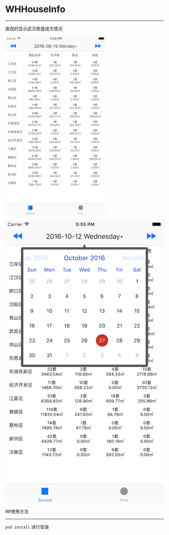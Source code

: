 # WHHouseInfo

---

直观的显示武汉房屋成交情况


![image](https://raw.githubusercontent.com/nextsun/WHHouseInfo/master/Screenshots/ScreenShot01.png) 

![image](https://raw.githubusercontent.com/nextsun/WHHouseInfo/master/Screenshots/ScreenShot02.png)


##使用方法

----

  `pod install` 进行安装
  
  